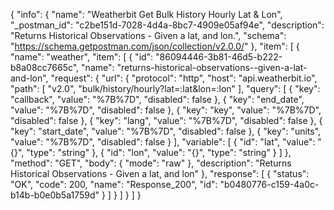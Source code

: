 {
  "info": {
    "name": "Weatherbit Get Bulk History Hourly Lat & Lon",
    "_postman_id": "c2be151d-7028-4d4a-8bc7-4909e05af94e",
    "description": "Returns Historical Observations - Given a lat, and lon.",
    "schema": "https://schema.getpostman.com/json/collection/v2.0.0/"
  },
  "item": [
    {
      "name": "weather",
      "item": [
        {
          "id": "86094446-3b81-46d5-b222-b8a08cc7665c",
          "name": "returns-historical-observations--given-a-lat-and-lon",
          "request": {
            "url": {
              "protocol": "http",
              "host": "api.weatherbit.io",
              "path": [
                "v2.0",
                "bulk/history/hourly?lat=:lat&lon=:lon"
              ],
              "query": [
                {
                  "key": "callback",
                  "value": "%7B%7D",
                  "disabled": false
                },
                {
                  "key": "end_date",
                  "value": "%7B%7D",
                  "disabled": false
                },
                {
                  "key": "key",
                  "value": "%7B%7D",
                  "disabled": false
                },
                {
                  "key": "lang",
                  "value": "%7B%7D",
                  "disabled": false
                },
                {
                  "key": "start_date",
                  "value": "%7B%7D",
                  "disabled": false
                },
                {
                  "key": "units",
                  "value": "%7B%7D",
                  "disabled": false
                }
              ],
              "variable": [
                {
                  "id": "lat",
                  "value": "{}",
                  "type": "string"
                },
                {
                  "id": "lon",
                  "value": "{}",
                  "type": "string"
                }
              ]
            },
            "method": "GET",
            "body": {
              "mode": "raw"
            },
            "description": "Returns Historical Observations - Given a lat, and lon"
          },
          "response": [
            {
              "status": "OK",
              "code": 200,
              "name": "Response_200",
              "id": "b0480776-c159-4a0c-b14b-b0e0b5a1759d"
            }
          ]
        }
      ]
    }
  ]
}